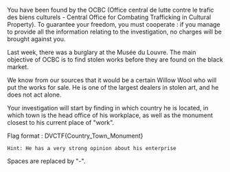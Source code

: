 You have been found by the OCBC (Office central de lutte contre le trafic des biens culturels - Central Office for Combating Trafficking in Cultural Property). To guarantee your freedom, you must cooperate : if you manage to provide all the information relating to the investigation, no charges will be brought against you.

Last week, there was a burglary at the Musée du Louvre. The main objective of OCBC is to find stolen works before they are found on the black market.

We know from our sources that it would be a certain Willow Wool who will put the works for sale. He is one of the largest dealers in stolen art, and he does not act alone.

Your investigation will start by finding in which country he is located, in which town is the head office of his workplace, as well as the monument closest to his current place of "work".

Flag format : DVCTF{Country_Town_Monument}

    Hint: He has a very strong opinion about his enterprise

Spaces are replaced by "-".
